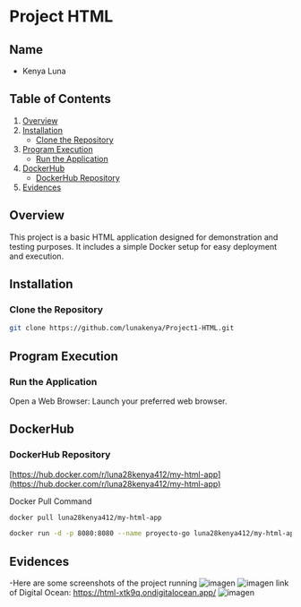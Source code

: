 # Project HTML

## Name

- Kenya Luna

## Table of Contents

1. [Overview](#overview)
2. [Installation](#installation)
   - [Clone the Repository](#clone-the-repository)
3. [Program Execution](#program-execution)
   - [Run the Application](#run-the-application)
4. [DockerHub](#dockerhub)
   - [DockerHub Repository](#dockerhub-repository)
5. [Evidences](#evidences)

## Overview
This project is a basic HTML application designed for demonstration and testing purposes. It includes a simple Docker setup for easy deployment and execution. 

## Installation
### Clone the Repository

```sh
git clone https://github.com/lunakenya/Project1-HTML.git
```

## Program Execution
### Run the Application

Open a Web Browser: Launch your preferred web browser.


## DockerHub
### DockerHub Repository

[https://hub.docker.com/r/luna28kenya412/my-html-app](https://hub.docker.com/r/luna28kenya412/my-html-app)

Docker Pull Command
```sh
docker pull luna28kenya412/my-html-app
```
```sh
docker run -d -p 8080:8080 --name proyecto-go luna28kenya412/my-html-app
```

## Evidences
-Here are some screenshots of the project running
![imagen](https://github.com/user-attachments/assets/234a589b-5983-495c-a612-310bffcf7b95)
![imagen](https://github.com/user-attachments/assets/2d9c43a1-5fe2-4562-a7ad-83100020d040)
link of Digital Ocean: 
https://html-xtk9q.ondigitalocean.app/
![imagen](https://github.com/user-attachments/assets/d726d221-ac42-46ee-bfb3-a4a670f0665b)



